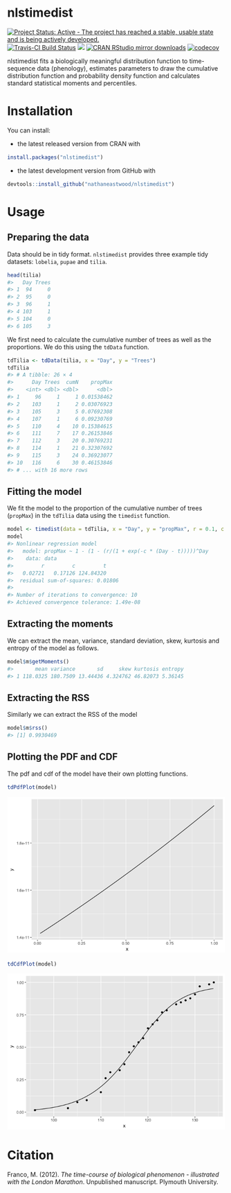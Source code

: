 
<!-- README.md is generated from README.Rmd. Please edit that file -->
nlstimedist
===========

[![Project Status: Active - The project has reached a stable, usable state and is being actively developed.](http://www.repostatus.org/badges/latest/active.svg)](http://www.repostatus.org/#active) [![Travis-CI Build Status](https://travis-ci.org/nathaneastwood/nlstimedist.svg?branch=master)](https://travis-ci.org/nathaneastwood/nlstimedist) [![](http://www.r-pkg.org/badges/version/nlstimedist)](http://www.r-pkg.org/pkg/nlstimedist) [![CRAN RStudio mirror downloads](http://cranlogs.r-pkg.org/badges/nlstimedist)](http://www.r-pkg.org/pkg/remotes) [![codecov](https://codecov.io/gh/nathaneastwood/nlstimedist/branch/master/graph/badge.svg)](https://codecov.io/gh/nathaneastwood/nlstimedist)

nlstimedist fits a biologically meaningful distribution function to time-sequence data (phenology), estimates parameters to draw the cumulative distribution function and probability density function and calculates standard statistical moments and percentiles.

Installation
============

You can install:

-   the latest released version from CRAN with

``` r
install.packages("nlstimedist")
```

-   the latest development version from GitHub with

``` r
devtools::install_github("nathaneastwood/nlstimedist")
```

Usage
=====

Preparing the data
------------------

Data should be in tidy format. `nlstimedist` provides three example tidy datasets: `lobelia`, `pupae` and `tilia`.

``` r
head(tilia)
#>   Day Trees
#> 1  94     0
#> 2  95     0
#> 3  96     1
#> 4 103     1
#> 5 104     0
#> 6 105     3
```

We first need to calculate the cumulative number of trees as well as the proportions. We do this using the `tdData` function.

``` r
tdTilia <- tdData(tilia, x = "Day", y = "Trees")
tdTilia
#> # A tibble: 26 × 4
#>      Day Trees  cumN    propMax
#>    <int> <dbl> <dbl>      <dbl>
#> 1     96     1     1 0.01538462
#> 2    103     1     2 0.03076923
#> 3    105     3     5 0.07692308
#> 4    107     1     6 0.09230769
#> 5    110     4    10 0.15384615
#> 6    111     7    17 0.26153846
#> 7    112     3    20 0.30769231
#> 8    114     1    21 0.32307692
#> 9    115     3    24 0.36923077
#> 10   116     6    30 0.46153846
#> # ... with 16 more rows
```

Fitting the model
-----------------

We fit the model to the proportion of the cumulative number of trees (`propMax`) in the `tdTilia` data using the `timedist` function.

``` r
model <- timedist(data = tdTilia, x = "Day", y = "propMax", r = 0.1, c = 0.5, t = 120)
model
#> Nonlinear regression model
#>   model: propMax ~ 1 - (1 - (r/(1 + exp(-c * (Day - t)))))^Day
#>    data: data
#>         r         c         t 
#>   0.02721   0.17126 124.84320 
#>  residual sum-of-squares: 0.01806
#> 
#> Number of iterations to convergence: 10 
#> Achieved convergence tolerance: 1.49e-08
```

Extracting the moments
----------------------

We can extract the mean, variance, standard deviation, skew, kurtosis and entropy of the model as follows.

``` r
model$m$getMoments()
#>       mean variance       sd     skew kurtosis entropy
#> 1 118.0325 180.7509 13.44436 4.324762 46.82073 5.36145
```

Extracting the RSS
------------------

Similarly we can extract the RSS of the model

``` r
model$m$rss()
#> [1] 0.9930469
```

Plotting the PDF and CDF
------------------------

The pdf and cdf of the model have their own plotting functions.

``` r
tdPdfPlot(model)
```

![](tools/images/README-pdfPlot-1.png)

``` r
tdCdfPlot(model)
```

![](tools/images/README-cdfPlot-1.png)

Citation
========

Franco, M. (2012). *The time-course of biological phenomenon - illustrated with the London Marathon*. Unpublished manuscript. Plymouth University.
